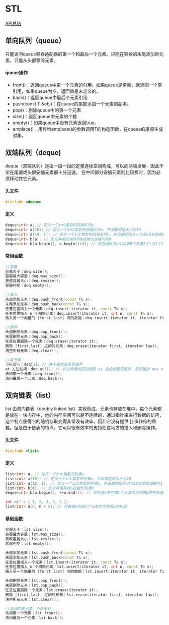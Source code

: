 # STL

[API总结](http://vernlium.github.io/2019/12/29/C-STL%E5%B8%B8%E7%94%A8%E5%AE%B9%E5%99%A8API%E6%80%BB%E7%BB%93/)



## 单向队列（queue）

只能访问queue容器适配器的第一个和最后一个元素。只能在容器的末尾添加新元素，只能从头部移除元素。

#### queue操作

- front()：返回queue中第一个元素的引用。如果queue是常量，就返回一个常引用，如果queue为空，返回值是未定义的。
- back()：返回queue中最后个元素引用
- push(const T &obj)：在queue的尾部添加一个元素的副本。
- pop()：删除queue中的第一个元素
- size()：返回queue中元素的个数
- empty()：如果queue中没有元素返回true。
- emplace()：用传给emplace()的参数调用T的构造函数，在queue的尾部生成对象。



## 双端队列（deque)

deque（双端队列）是由一段一段的定量连续空间构成，可以向两端发展，因此不论在尾部或头部安插元素都十分迅速。 在中间部分安插元素则比较费时，因为必须移动其它元素。

#### 头文件

```c++
#include <deque>
```

#### 定义

```c++
deque<int> a; // 定义一个int类型的双端队列a
deque<int> a(10); // 定义一个int类型的双端队列a，并设置初始大小为10
deque<int> a(10, 1); // 定义一个int类型的双端队列a，并设置初始大小为10且初始值都为1
deque<int> b(a); // 定义并用双端队列a初始化双端队列b
deque<int> b(a.begin(), a.begin()+3); // 将双端队列a中从第0个到第2个(共3个)作为双端队列b的初始值
```

#### 常用函数

```C++
//容量
容器大小：deq.size();
容器最大容量：deq.max_size();
更改容器大小：deq.resize();
容器判空：deq.empty();

//插入
头部添加元素：deq.push_front(const T& x);
末尾添加元素：deq.push_back(const T& x);
任意位置插入一个元素：deq.insert(iterator it, const T& x);
任意位置插入 n 个相同元素：deq.insert(iterator it, int n, const T& x);
插入另一个向量的 [forst,last] 间的数据：deq.insert(iterator it, iterator first, iterator last);

//删除
头部删除元素：deq.pop_front();
末尾删除元素：deq.pop_back();
任意位置删除一个元素：deq.erase(iterator it);
删除 [first,last] 之间的元素：deq.erase(iterator first, iterator last);
清空所有元素：deq.clear();

//取元素
下标访问：deq[1]; // 并不会检查是否越界
at 方法访问：deq.at(1); // 以上两者的区别就是 at 会检查是否越界，是则抛出 out of range 异常
访问第一个元素：deq.front();
访问最后一个元素：deq.back();
```



## 双向链表（list）

list 由双向链表（doubly linked list）实现而成，元素也存放在堆中，每个元素都是放在一块内存中，他的内存空间可以是不连续的，通过指针来进行数据的访问，这个特点使得它的随机存取变得非常没有效率，因此它没有提供 [] 操作符的重载。但是由于链表的特点，它可以很有效率的支持任意地方的插入和删除操作。

#### 头文件

```c++
#include <list>
```

####  定义

```c++
list<int> a; // 定义一个int类型的列表a
list<int> a(10); // 定义一个int类型的列表a，并设置初始大小为10
list<int> a(10, 1); // 定义一个int类型的列表a，并设置初始大小为10且初始值都为1
list<int> b(a); // 定义并用列表a初始化列表b
deque<int> b(a.begin(), ++a.end()); // 将列表a中的第1个元素作为列表b的初始值

int n[] = { 1, 2, 3, 4, 5 };
list<int> a(n, n + 5); // 将数组n的前5个元素作为列表a的初值
```

#### 基础函数

```c++
容器大小：lst.size();
容器最大容量：lst.max_size();
更改容器大小：lst.resize();
容器判空：lst.empty();

头部添加元素：lst.push_front(const T& x);
末尾添加元素：lst.push_back(const T& x);
任意位置插入一个元素：lst.insert(iterator it, const T& x);
任意位置插入 n 个相同元素：lst.insert(iterator it, int n, const T& x);
插入另一个向量的 [forst,last] 间的数据：lst.insert(iterator it, iterator first, iterator last);

头部删除元素：lst.pop_front();
末尾删除元素：lst.pop_back();
任意位置删除一个元素：lst.erase(iterator it);
删除 [first,last] 之间的元素：lst.erase(iterator first, iterator last);
清空所有元素：lst.clear();

//返回的是元素，不是指针
访问第一个元素：lst.front();
访问最后一个元素：lst.back(); 
```

